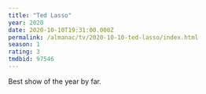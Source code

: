 ```yaml
---
title: "Ted Lasso"
year: 2020
date: 2020-10-10T19:31:00.000Z
permalink: /almanac/tv/2020-10-10-ted-lasso/index.html
season: 1
rating: 3
tmdbid: 97546
---
```


Best show of the year by far. 